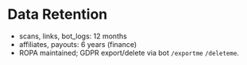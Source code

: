 # Data Retention
- scans, links, bot_logs: 12 months
- affiliates, payouts: 6 years (finance)
- ROPA maintained; GDPR export/delete via bot `/exportme` `/deleteme`.
